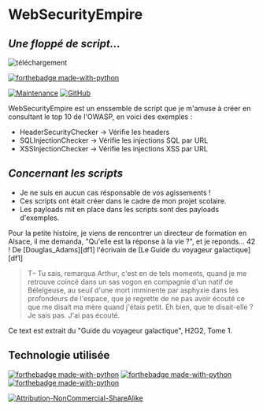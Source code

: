 # WebSecurityEmpire
## _Une floppé de script..._
![téléchargement](https://user-images.githubusercontent.com/75929039/211171736-6f1161ec-ed07-40a0-a243-331a222f9f98.gif)

[![forthebadge made-with-python](http://ForTheBadge.com/images/badges/made-with-python.svg)](https://www.python.org/)


[![Maintenance](https://img.shields.io/badge/Maintained%3F-yes-green.svg)](https://GitHub.com/Naereen/StrapDown.js/graphs/commit-activity) [![GitHub](https://img.shields.io/badge/--181717?logo=github&logoColor=ffffff)](https://github.com/)

WebSecurityEmpire est un enssemble de script que je m'amuse à créer en consultant le top 10 de l'OWASP, en voici des exemples :

- HeaderSecurityChecker -> Vérifie les headers
- SQLInjectionChecker   -> Vérifie les injections SQL par URL
- XSSInjectionChecker   -> Vérifie les injections XSS par URL

## _Concernant les scripts_

- Je ne suis en aucun cas résponsable de vos agissements !
- Ces scripts ont était créer dans le cadre de mon projet scolaire.
- Les payloads mit en place dans les scripts sont des payloads d'exemples.

Pour la petite histoire, je viens de rencontrer un directeur de formation en Alsace, il me demanda, "Qu'elle est la réponse à la vie ?", et je reponds... 42 !
De [Douglas_Adams][df1] l'écrivain de [Le Guide du voyageur galactique][df1]

> T– Tu sais, remarqua Arthur, c'est en de tels moments, quand je me retrouve coincé dans un sas vogon en compagnie d'un natif de Bélelgeuse, au seuil d'une mort imminente par asphyxie dans les profondeurs de l'espace, que je regrette de ne pas avoir écouté ce que me disait ma mère quand j'étais petit.
> Eh bien, que te disait-elle ?
> Je sais pas. J'ai pas écouté.

Ce text est extrait du "Guide du voyageur galactique", H2G2, Tome 1.

## Technologie utilisée

[![forthebadge made-with-python](http://ForTheBadge.com/images/badges/made-with-python.svg)](https://www.python.org/)
[![forthebadge made-with-python](http://ForTheBadge.com/images/badges/made-with-python.svg)](https://www.python.org/)
[![forthebadge made-with-python](http://ForTheBadge.com/images/badges/made-with-python.svg)](https://www.python.org/)

   [![Attribution-NonCommercial-ShareAlike](https://licensebuttons.net/i/l/by-nc-sa/ffffff/00/00/00/88x31.png)](https://creativecommons.org/licenses/by-nc-sa/2.0/)
